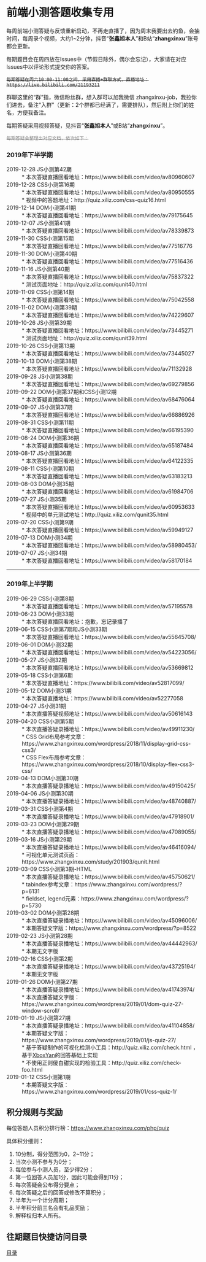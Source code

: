 # 前端小测答题收集专用

每周前端小测答疑与反馈重新启动，不再走直播了，因为周末我要出去钓鱼，会抽时间，每周录个视频，大约1~2分钟，抖音“**张鑫旭本人**”和B站“**zhangxinxu**”账号都会更新。

每期题目会在周四放在Issues中（节假日除外，偶尔会忘记），大家请在对应Issues中以评论形式提交你的答案。

<del>`每期答疑在周六10:00-11:00之间，采用直播+群聊方式，直播地址：https://live.bilibili.com/21193211`</del>

群聊这里的“群”指，微信粉丝群，想入群可以加我微信 zhangxinxu-job，我拉你们进去，备注“入群”（更新：2个群都已经满了，需要排队），然后附上你们的姓名，方便我备注。

每期答疑采用视频答疑，见抖音“**张鑫旭本人**”或B站“**zhangxinxu**”。

<del style="color:gray;">`每期答疑会整理出对应文档，依次如下：`</del> 



### 2019年下半学期

<dl>
  <dt>2019-12-28 JS小测第42期</dt>
  <dd>* 本次答疑直播回看地址：https://www.bilibili.com/video/av80960607</dd>  
  <dt>2019-12-28 CSS小测第16期</dt>
  <dd>* 本次答疑直播回看地址：https://www.bilibili.com/video/av80950555</dd>
  <dd>* 视频中的答题地址：http://quiz.xiliz.com/css-quiz16.html</dd>
  <dt>2019-12-14 DOM小测第41期</dt>
  <dd>* 本次答疑直播回看地址：https://www.bilibili.com/video/av79175645</dd>  
  <dt>2019-12-07 JS小测第41期</dt>
  <dd>* 本次答疑直播回看地址：https://www.bilibili.com/video/av78339873</dd>  
  <dt>2019-11-30 CSS小测第15期</dt>
  <dd>* 本次答疑直播回看地址：https://www.bilibili.com/video/av77516776</dd>
  <dt>2019-11-30 DOM小测第40期</dt>
  <dd>* 本次答疑直播回看地址：https://www.bilibili.com/video/av77516436</dd>
  <dt>2019-11-16 JS小测第40期</dt>
  <dd>* 本次答疑直播回看地址：https://www.bilibili.com/video/av75837322</dd>
  <dd>* 测试页面地址：http://quiz.xiliz.com/qunit40.html</dd>
  <dt>2019-11-09 CSS小测第14期</dt>
  <dd>* 本次答疑直播回看地址：https://www.bilibili.com/video/av75042558</dd>
  <dt>2019-11-02 DOM小测第39期</dt>
  <dd>* 本次答疑直播回看地址：https://www.bilibili.com/video/av74229607</dd>
  <dt>2019-10-26 JS小测第39期</dt>
  <dd>* 本次答疑直播回看地址：https://www.bilibili.com/video/av73445271</dd>
  <dd>* 测试页面地址：http://quiz.xiliz.com/qunit39.html</dd>
  <dt>2019-10-26 CSS小测第13期</dt>
  <dd>* 本次答疑直播回看地址：https://www.bilibili.com/video/av73445027</dd>
  <dt>2019-10-13 DOM小测第38期</dt>
  <dd>* 本次答疑直播回看地址：https://www.bilibili.com/video/av71132928</dd>
  <dt>2019-09-28 JS小测第38期</dt>
  <dd>* 本次答疑直播回看地址：https://www.bilibili.com/video/av69279856</dd>
  <dt>2019-09-22 DOM小测第37期和CSS小测12期</dt>
  <dd>* 本次答疑直播回看地址：https://www.bilibili.com/video/av68476064</dd>
  <dt>2019-09-07 JS小测第37期</dt>
  <dd>* 本次答疑直播回看地址：https://www.bilibili.com/video/av66886926</dd>
  <dt>2019-08-31 CSS小测第11期</dt>
  <dd>* 本次答疑直播回看地址：https://www.bilibili.com/video/av66195390</dd>
  <dt>2019-08-24 DOM小测第36期</dt>
  <dd>* 本次答疑直播回看地址：https://www.bilibili.com/video/av65187484</dd>
  <dt>2019-08-17 JS小测第36期</dt>
  <dd>* 本次答疑直播回看地址：https://www.bilibili.com/video/av64122335</dd>
  <dt>2019-08-11 CSS小测第10期</dt>
  <dd>* 本次答疑直播回看地址：https://www.bilibili.com/video/av63183213</dd>
  <dt>2019-08-03 DOM小测35期</dt>
  <dd>* 本次答疑直播回看地址：https://www.bilibili.com/video/av61984706</dd>
  <dt>2019-07-27 JS小测35期</dt>
  <dd>* 本次答疑直播回看地址：https://www.bilibili.com/video/av60953633</dd>
  <dd>* 视频中的单元测试地址：http://quiz.xiliz.com/qunit35.html</dd>
  <dt>2019-07-20 CSS小测第9期</dt>
  <dd>* 本次答疑直播回看地址：https://www.bilibili.com/video/av59949127</dd>
  <dt>2019-07-13 DOM小测34期</dt>
  <dd>* 本次答疑直播回看地址：https://www.bilibili.com/video/av58980453/</dd>
  <dt>2019-07-07 JS小测34期</dt>
  <dd>* 本次答疑直播回看地址：https://www.bilibili.com/video/av58170184</dd>
</dl>

<hr>

### 2019年上半学期

<dl>
  <dt>2019-06-29 CSS小测第8期</dt>
  <dd>* 本次答疑直播回看地址：https://www.bilibili.com/video/av57195578</dd>
  <dt>2019-06-23 DOM小测33期</dt>
  <dd>* 本次答疑直播回看地址：抱歉，忘记录播了</dd>
  <dt>2019-06-15 CSS小测第7期和JS小测33期</dt>
  <dd>* 本次答疑直播回看地址：https://www.bilibili.com/video/av55645708/</dd>
  <dt>2019-06-01 DOM小测32期</dt>
  <dd>* 本次答疑直播回看地址：https://www.bilibili.com/video/av54223056/</dd>
  <dt>2019-05-27 JS小测32期</dt>
  <dd>* 本次答疑直播回看地址：https://www.bilibili.com/video/av53669812</dd>
  <dt>2019-05-18 CSS小测第6期</dt>
  <dd>* 本次答疑直播地址：https://www.bilibili.com/video/av52817099/</dd>
  <dt>2019-05-12 DOM小测31期</dt>
  <dd>* 本次答疑直播地址：https://www.bilibili.com/video/av52277058</dd>
  <dt>2019-04-27 JS小测31期</dt>
  <dd>* 本次直播答疑视频地址：https://www.bilibili.com/video/av50616143</dd>
  <dt>2019-04-20 CSS小测第5期</dt>
  <dd>* 本次直播答疑录播地址：https://www.bilibili.com/video/av49911230/<br>
  * CSS Grid布局参考文章：https://www.zhangxinxu.com/wordpress/2018/11/display-grid-css-css3/<br>
  * CSS Flex布局参考文章：https://www.zhangxinxu.com/wordpress/2018/10/display-flex-css3-css/</dd>
  <dt>2019-04-13 DOM小测第30期</dt>
  <dd>* 本次直播答疑录播地址：https://www.bilibili.com/video/av49150425/</dd>
  <dt>2019-04-06 JS小测第30期</dt>
  <dd>* 本次直播答疑录播地址：https://www.bilibili.com/video/av48740887/</dd>
  <dt>2019-03-31 CSS小测第4期</dt>
  <dd>* 本次直播答疑录播地址：https://www.bilibili.com/video/av47918901/</dd>
  <dt>2019-03-23 DOM小测第29期</dt>
  <dd>* 本次直播答疑录播地址：https://www.bilibili.com/video/av47089055/</dd>
  <dt>2019-03-16 JS小测第29期</dt>
  <dd>* 本次直播答疑录播地址：https://www.bilibili.com/video/av46416094/<br>
  * 可视化单元测试页面：https://www.zhangxinxu.com/study/201903/qunit.html</dd>
  <dt>2019-03-09 CSS小测第3期-HTML</dt>
  <dd>* 本次直播答疑录播地址：https://www.bilibili.com/video/av45750621/<br>
  * tabindex参考文章：https://www.zhangxinxu.com/wordpress/?p=6131<br>
  * fieldset, legend元素：https://www.zhangxinxu.com/wordpress/?p=5730</dd>
  <dt>2019-03-02 DOM小测第28期</dt>
  <dd>* 本次直播答疑录播地址：https://www.bilibili.com/video/av45096006/<br>
  * 本期答疑文字版：https://www.zhangxinxu.com/wordpress/?p=8522</dd>
  <dt>2019-02-23 JS小测第28期</dt>
  <dd>* 本次直播答疑录播地址：https://www.bilibili.com/video/av44442963/<br>
  * 本期无文字版</dd>
 <dt>2019-02-16 CSS小测第2期</dt>
  <dd>* 本次直播答疑录播地址：https://www.bilibili.com/video/av43725194/<br>
  * 本期无文字版</dd>
<dt>2019-01-26 DOM小测第27期</dt>
<dd>* 本次直播答疑录播地址：https://www.bilibili.com/video/av41743974/<br>
* 本次直播答疑文字版：https://www.zhangxinxu.com/wordpress/2019/01/dom-quiz-27-window-scroll/</dd>
<dt>2019-01-19 JS小测第27期</dt>
<dd>* 本次直播答疑录播地址：https://www.bilibili.com/video/av41104858/<br>
* 本期答疑文字版：https://www.zhangxinxu.com/wordpress/2019/01/js-quiz-27/<br>
* 基于答疑制作的可视化检测小工具：http://quiz.xiliz.com/check.html ，基于<a href="https://github.com/zhangxinxu/quiz/issues/3#issuecomment-455041769">XboxYan</a>的回答基础上实现<br>
* 不使用正则傻白甜实现的检验工具：http://quiz.xiliz.com/check-foo.html</dd>
<dt>2019-01-12 CSS小测第1期</dt>
<dd>* 本期答疑文字版：https://www.zhangxinxu.com/wordpress/2019/01/css-quiz-1/</dd>
</dl>
  
## 积分规则与奖励

每位答题人员积分排行榜：https://www.zhangxinxu.com/php/quiz

具体积分细则：

<ol id="ruleList" class="demical">
    <li>10分制，得分范围为0，2~11分；</li>
    <li>当次小测不参与为0分；</li>
    <li>每位参与小测人员，至少得2分；</li>
    <li>第一位回答人员加1分，因此可能会得到11分；</li>
    <li>每次答疑会公布得分要点；</li>
    <li>每次答疑之后的回答或修改不算积分；</li>
    <li>半年为一个计分周期；</li>
    <li>半年积分前三名会有礼品奖励；</li>
    <li>解释权归本人所有。</li>
</ol>

## 往期题目快捷访问目录

[目录](./CATALOG.md)
